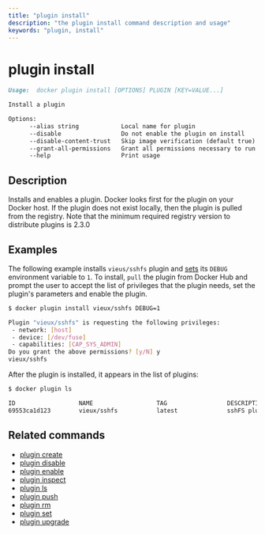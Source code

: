 ```yaml
---
title: "plugin install"
description: "the plugin install command description and usage"
keywords: "plugin, install"
---
```


<!-- This file is maintained within the docker/docker Github
     repository at https://github.com/alcideio/moby/. Make all
     pull requests against that repo. If you see this file in
     another repository, consider it read-only there, as it will
     periodically be overwritten by the definitive file. Pull
     requests which include edits to this file in other repositories
     will be rejected.
-->

# plugin install

```markdown
Usage:  docker plugin install [OPTIONS] PLUGIN [KEY=VALUE...]

Install a plugin

Options:
      --alias string            Local name for plugin
      --disable                 Do not enable the plugin on install
      --disable-content-trust   Skip image verification (default true)
      --grant-all-permissions   Grant all permissions necessary to run the plugin
      --help                    Print usage
```

## Description

Installs and enables a plugin. Docker looks first for the plugin on your Docker
host. If the plugin does not exist locally, then the plugin is pulled from
the registry. Note that the minimum required registry version to distribute
plugins is 2.3.0

## Examples

The following example installs `vieus/sshfs` plugin and [sets](plugin_set.md) its
`DEBUG` environment variable to `1`. To install, `pull` the plugin from Docker
Hub and prompt the user to accept the list of privileges that the plugin needs,
set the plugin's parameters and enable the plugin.

```bash
$ docker plugin install vieux/sshfs DEBUG=1

Plugin "vieux/sshfs" is requesting the following privileges:
 - network: [host]
 - device: [/dev/fuse]
 - capabilities: [CAP_SYS_ADMIN]
Do you grant the above permissions? [y/N] y
vieux/sshfs
```

After the plugin is installed, it appears in the list of plugins:

```bash
$ docker plugin ls

ID                  NAME                  TAG                 DESCRIPTION                ENABLED
69553ca1d123        vieux/sshfs           latest              sshFS plugin for Docker    true
```

## Related commands

* [plugin create](plugin_create.md)
* [plugin disable](plugin_disable.md)
* [plugin enable](plugin_enable.md)
* [plugin inspect](plugin_inspect.md)
* [plugin ls](plugin_ls.md)
* [plugin push](plugin_push.md)
* [plugin rm](plugin_rm.md)
* [plugin set](plugin_set.md)
* [plugin upgrade](plugin_upgrade.md)
